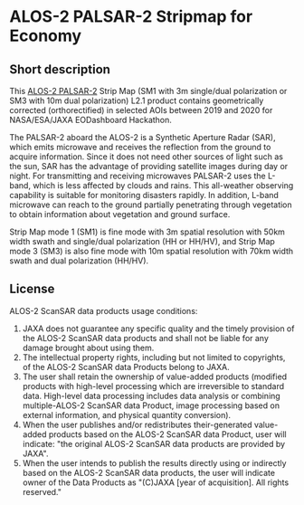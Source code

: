 # ALOS-2 PALSAR-2 Stripmap for Economy

## Short description

  This [ALOS-2 PALSAR-2](https://alos-pasco.com/en/alos-2/spec/) Strip Map (SM1 with 3m single/dual polarization or SM3 with 10m dual polarization) L2.1 product contains
  geometrically corrected (orthorectified)  in selected AOIs between 2019 and 2020 for NASA/ESA/JAXA EODashboard Hackathon.     
  
  The PALSAR-2 aboard the ALOS-2 is a Synthetic Aperture Radar (SAR), which emits microwave and receives the reflection 
  from the ground to acquire information. Since it does not need other sources of light such as the sun, SAR has the 
  advantage of providing satellite images during day or night. For transmitting and receiving microwaves PALSAR-2 uses 
  the L-band, which is less affected by clouds and rains. This all-weather observing capability is suitable for 
  monitoring disasters rapidly. In addition, L-band microwave can reach to the ground partially penetrating through 
  vegetation to obtain information about vegetation and ground surface.    
  
  Strip Map mode 1 (SM1) is fine mode with 3m spatial resolution with 50km width swath and single/dual polarization (HH or HH/HV), and Strip Map mode 3 (SM3) is also fine mode with 10m spatial resolution with 70km width swath and dual polarization (HH/HV).  

## License
ALOS-2 ScanSAR data products usage conditions:
 1. JAXA does not guarantee any specific quality and the timely provision of the ALOS-2 ScanSAR data products and shall 
not be liable for any damage brought about using them.
 2. The intellectual property rights, including but not limited to copyrights, of the ALOS-2 ScanSAR data Products 
belong to JAXA.
 3. The user shall retain the ownership of value-added products (modified products with high-level processing which are irreversible to standard data. High-level data processing includes data analysis or combining multiple-ALOS-2 ScanSAR data Product, image processing based on external information, and physical quantity conversion).
 4. When the user publishes and/or redistributes their-generated value-added products based on the ALOS-2 ScanSAR data Product, user will indicate: "the original ALOS-2 ScanSAR data products are provided by JAXA".
 5. When the user intends to publish the results directly using or indirectly based on the ALOS-2 ScanSAR data products, the user will indicate owner of the Data Products as "(C)JAXA [year of acquisition]. All rights reserved."




